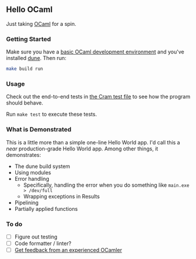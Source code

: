 ## Hello OCaml

Just taking [OCaml](https://ocaml.org/) for a spin.

### Getting Started

Make sure you have a [basic OCaml development environment](https://ocaml.org/docs/up-and-running) and you've installed
[dune](https://dune.build/). Then run:

```bash
make build run
```

### Usage

Check out the end-to-end tests in [the Cram test file](test/cram.t) to see how the program should behave.

Run `make test` to execute these tests.

### What is Demonstrated

This is a little more than a simple one-line Hello World app. I'd call this a _near_ production-grade Hello World app.
Among other things, it demonstrates:

* The dune build system
* Using modules
* Error handling
    * Specifically, handling the error when you do something like `main.exe > /dev/full`
    * Wrapping exceptions in Results
* Pipelining
* Partially applied functions

### To do

* [ ] Figure out testing
* [ ] Code formatter / linter?
* [ ] [Get feedback from an experienced OCamler](https://fosstodon.org/@pcrock/109585554601601900)
